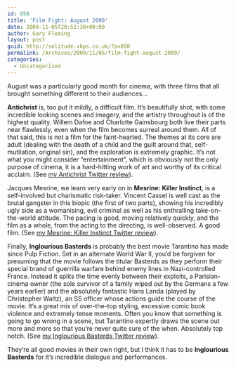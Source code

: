 ```yaml
---
id: 850
title: 'Film Fight: August 2009'
date: 2009-11-05T20:52:38+00:00
author: Gary Fleming
layout: post
guid: http://solitude.vkps.co.uk/?p=850
permalink: /Archives/2009/11/05/film-fight-august-2009/
categories:
  - Uncategorized
---
```

August was a particularly good month for cinema, with three films that all brought something different to their audiences&#8230;

**Antichrist** is, too put it mildly, a difficult film. It&#8217;s beautifully shot, with some incredible looking scenes and imagery, and the artistry throughout is of the highest quality. Willem Dafoe and Charlotte Gainsbourg both live their parts near flawlessly, even when the film becomes surreal around them. All of that said, this is not a film for the faint-hearted. The themes at its core are adult (dealing with the death of a child and the guilt around that, self-mutilation, original sin), and the exploration is extremely graphic. It&#8217;s not what you might consider &#8220;entertainment&#8221;, which is obviously not the only purpose of cinema, it is a hard-hitting work of art and worthy of its critical acclaim. (See [my Antichrist Twitter review](http://twitter.com/garyfleming/status/3108991901)).

Jacques Mesrine, we learn very early on in **Mesrine: Killer Instinct**, is a self-involved but charismatic risk-taker. Vincent Cassel is well cast as the brutal gangster in this biopic (the first of two parts), showing his incredibly ugly side as a womanising, evil criminal as well as his enthralling take-on-the-world attitude. The pacing is good, moving relatively quickly, and the film as a whole, from the acting to the directing, is well-observed. A good film. (See [my Mesrine: Killer Instinct Twitter review](http://twitter.com/garyfleming/status/3211729260)).

Finally, **Inglourious Basterds** is probably the best movie Tarantino has made since Pulp Fiction. Set in an alternate World War II, you&#8217;d be forgiven for presuming that the movie follows the titular Basterds as they perform their special brand of guerrilla warfare behind enemy lines in Nazi-controlled France. Instead it splits the time evenly between their exploits, a Parisian-cinema owner (the sole survivor of a family wiped out by the Germans a few years earlier) and the absolutely fantastic Hans Landa (played by Christopher Waltz), an SS officer whose actions guide the course of the movie. It&#8217;s a great mix of over-the-top styling, excessive comic book violence and extremely tense moments. Often you know that something is going to go wrong in a scene, but Tarantino expertly draws the scene out more and more so that you&#8217;re never quite sure of the when. Absolutely top notch. (See [my Inglourious Basterds Twitter review](http://twitter.com/garyfleming/status/3349787093)).

They&#8217;re all good movies in their own right, but I think it has to be **Inglourious Basterds** for it&#8217;s incredible dialogue and performances.